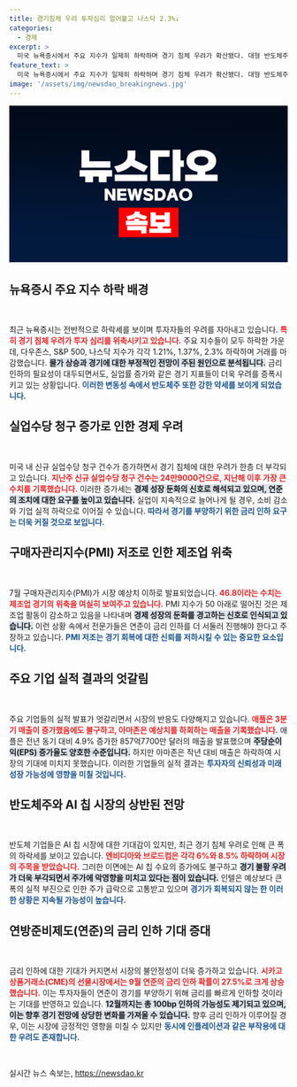 ```yaml
---
title: 경기침체 우려 투자심리 얼어붙고 나스닥 2.3%↓
categories:
  - 경제
excerpt: >
  미국 뉴욕증시에서 주요 지수가 일제히 하락하며 경기 침체 우려가 확산됐다. 대형 반도체주도 급락, 투자자들은 Fed의 금리 인하를 더욱 시급하게 요청하고 있다. 과연 9월 금리 인하는 실현될까?
feature_text: >
  미국 뉴욕증시에서 주요 지수가 일제히 하락하며 경기 침체 우려가 확산됐다. 대형 반도체주도 급락, 투자자들은 Fed의 금리 인하를 더욱 시급하게 요청하고 있다. 과연 9월 금리 인하는 실현될까?
image: '/assets/img/newsdao_breakingnews.jpg'
---
```


<p><img src="/assets/img/newsdao_breakingnews.jpg" alt="flaretime 속보" /></p>

<h2 data-ke-size="size26">뉴욕증시 주요 지수 하락 배경</h2>

<p data-ke-size="size16">&nbsp;</p>

<p>최근 뉴욕증시는 전반적으로 하락세를 보이며 투자자들의 우려를 자아내고 있습니다. <b><span style="color: #ee2323;">특히 경기 침체 우려가 투자 심리를 위축시키고 있습니다.</span></b> 주요 지수들이 모두 하락한 가운데, 다우존스, S&amp;P 500, 나스닥 지수가 각각 1.21%, 1.37%, 2.3% 하락하며 거래를 마감했습니다. <b><span style="background-color: #21538527;">물가 상승과 경기에 대한 부정적인 전망이 주된 원인으로 분석됩니다.</span></b> 금리 인하의 필요성이 대두되면서도, 실업률 증가와 같은 경기 지표들이 더욱 우려를 증폭시키고 있는 상황입니다. <b><span style="color: #1a5490;">이러한 변동성 속에서 반도체주 또한 강한 약세를 보이게 되었습니다.</span></b> </p>

<h2 data-ke-size="size26">실업수당 청구 증가로 인한 경제 우려</h2>

<p data-ke-size="size16">&nbsp;</p>

<p>미국 내 신규 실업수당 청구 건수가 증가하면서 경기 침체에 대한 우려가 한층 더 부각되고 있습니다. <b><span style="color: #ee2323;">지난주 신규 실업수당 청구 건수는 24만9000건으로, 지난해 이후 가장 큰 수치를 기록했습니다.</span></b> 이러한 증가세는 <b><span style="background-color: #21538527;">경제 성장 둔화의 신호로 해석되고 있으며, 연준의 조치에 대한 요구를 높이고 있습니다.</span></b> 실업이 지속적으로 늘어나게 될 경우, 소비 감소와 기업 실적 하락으로 이어질 수 있습니다. <b><span style="color: #1a5490;">따라서 경기를 부양하기 위한 금리 인하 요구는 더욱 커질 것으로 보입니다.</span></b></p>

<h2 data-ke-size="size26">구매자관리지수(PMI) 저조로 인한 제조업 위축</h2>

<p data-ke-size="size16">&nbsp;</p>

<p>7월 구매자관리지수(PMI)가 시장 예상치 이하로 발표되었습니다. <b><span style="color: #ee2323;">46.8이라는 수치는 제조업 경기의 위축을 여실히 보여주고 있습니다.</span></b> PMI 지수가 50 아래로 떨어진 것은 제조업 활동이 감소하고 있음을 나타내며 <b><span style="background-color: #21538527;">경제 성장의 둔화를 경고하는 신호로 인식되고 있습니다.</span></b> 이런 상황 속에서 전문가들은 연준이 금리 인하를 더 서둘러 진행해야 한다고 주장하고 있습니다. <b><span style="color: #1a5490;">PMI 저조는 경기 회복에 대한 신뢰를 저하시킬 수 있는 중요한 요소입니다.</span></b></p>

<h2 data-ke-size="size26">주요 기업 실적 결과의 엇갈림</h2>

<p data-ke-size="size16">&nbsp;</p>

<p>주요 기업들의 실적 발표가 엇갈리면서 시장의 반응도 다양해지고 있습니다. <b><span style="color: #ee2323;">애플은 3분기 매출이 증가했음에도 불구하고, 아마존은 예상치를 하회하는 매출을 기록했습니다.</span></b> 애플은 전년 동기 대비 4.9% 증가한 857억7700만 달러의 매출을 발표했으며 <b><span style="background-color: #21538527;">주당순이익(EPS) 증가율도 양호한 수준입니다.</span></b> 하지만 아마존은 작년 대비 매출은 하락하여 시장의 기대에 미치지 못했습니다. 이러한 기업들의 실적 결과는 <b><span style="color: #1a5490;">투자자의 신뢰성과 미래 성장 가능성에 영향을 미칠 것입니다.</span></b></p>

<h2 data-ke-size="size26">반도체주와 AI 칩 시장의 상반된 전망</h2>

<p data-ke-size="size16">&nbsp;</p>

<p>반도체 기업들은 AI 칩 시장에 대한 기대감이 있지만, 최근 경기 침체 우려로 인해 큰 폭의 하락세를 보이고 있습니다. <b><span style="color: #ee2323;">엔비디아와 브로드컴은 각각 6%와 8.5% 하락하며 시장의 주목을 받았습니다.</span></b> 그러한 이면에는 AI 칩 수요의 증가에도 불구하고 <b><span style="background-color: #21538527;">경기 불황 우려가 더욱 부각되면서 주가에 악영향을 미치고 있다는 점이 있습니다.</span></b> 인텔은 예상보다 큰 폭의 실적 부진으로 인한 주가 급락으로 고통받고 있으며 <b><span style="color: #1a5490;">경기가 회복되지 않는 한 이러한 상황은 지속될 가능성이 높습니다.</span></b></p>

<h2 data-ke-size="size26">연방준비제도(연준)의 금리 인하 기대 증대</h2>

<p data-ke-size="size16">&nbsp;</p>

<p>금리 인하에 대한 기대가 커지면서 시장의 불안정성이 더욱 증가하고 있습니다. <b><span style="color: #ee2323;">시카고상품거래소(CME)의 선물시장에서는 9월 연준의 금리 인하 확률이 27.5%로 크게 상승했습니다.</span></b> 이는 투자자들이 연준이 경기를 부양하기 위해 금리를 빠르게 인하할 것이라는 기대를 반영하고 있습니다. <b><span style="background-color: #21538527;">12월까지는 총 100bp 인하의 가능성도 제기되고 있으며, 이는 향후 경기 전망에 상당한 변화를 가져올 수 있습니다.</span></b> 향후 금리 인하가 이루어질 경우, 이는 시장에 긍정적인 영향을 미칠 수 있지만 <b><span style="color: #1a5490;">동시에 인플레이션과 같은 부작용에 대한 우려도 존재합니다.</span></b></p>

<p data-ke-size="size16">&nbsp;</p>
실시간 뉴스 속보는, <a href="https://newsdao.kr" rel="dofollow">https://newsdao.kr</a>


